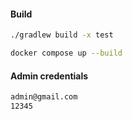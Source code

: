 #### Build
```bash
./gradlew build -x test
```

```bash
docker compose up --build
```


#### Admin credentials
```bash
admin@gmail.com
12345
```

